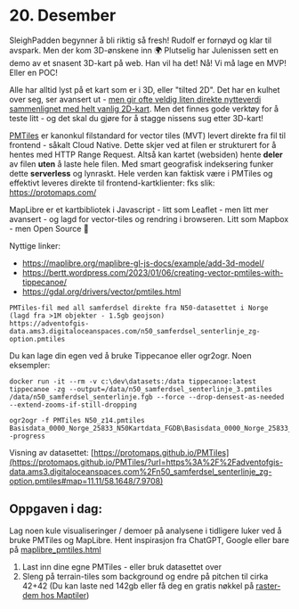 # 20. Desember

SleighPadden begynner å bli riktig så fresh! Rudolf er fornøyd og klar til avspark. Men der kom 3D-ønskene inn 🌍 Plutselig har Julenissen sett en demo av et snasent 3D-kart på web. Han vil ha det! Nå! Vi må lage en MVP! Eller en POC!

Alle har alltid lyst på et kart som er i 3D, eller "tilted 2D". Det har en kulhet over seg, ser avansert ut - [men gir ofte veldig liten direkte nytteverdi sammenlignet med helt vanlig 2D-kart](https://thematicmapping.org/downloads/Using_KML_for_Thematic_Mapping.pdf). Men det finnes gode verktøy for å teste litt - og det skal du gjøre for å stagge nissens sug etter 3D-kart! 

[PMTiles](https://docs.protomaps.com/pmtiles/) er kanonkul filstandard for vector tiles (MVT) levert direkte fra fil til frontend - såkalt Cloud Native. Dette skjer ved at filen er strukturert for å hentes med HTTP Range Request. Altså kan kartet (websiden) hente __deler__ av filen __uten__ å laste hele filen. Med smart geografisk indeksering funker dette __serverless__ og lynraskt. Hele verden kan faktisk være i PMTiles og effektivt leveres direkte til frontend-kartklienter: fks slik: https://protomaps.com/

MapLibre er et kartbibliotek i Javascript - litt som Leaflet - men litt mer avansert - og lagd for vector-tiles og rendring i browseren. Litt som Mapbox - men Open Source 🥳

Nyttige linker:
* https://maplibre.org/maplibre-gl-js-docs/example/add-3d-model/
* https://bertt.wordpress.com/2023/01/06/creating-vector-pmtiles-with-tippecanoe/
* https://gdal.org/drivers/vector/pmtiles.html

```
PMTiles-fil med all samferdsel direkte fra N50-datasettet i Norge (lagd fra >1M objekter - 1.5gb geojson)
https://adventofgis-data.ams3.digitaloceanspaces.com/n50_samferdsel_senterlinje_zg-option.pmtiles

```

Du kan lage din egen ved å bruke Tippecanoe eller ogr2ogr. Noen eksempler:

```
docker run -it --rm -v c:\dev\datasets:/data tippecanoe:latest tippecanoe -zg --output=/data/n50_samferdsel_senterlinje_3.pmtiles /data/n50_samferdsel_senterlinje.fgb --force --drop-densest-as-needed --extend-zooms-if-still-dropping

ogr2ogr -f PMTiles N50_z14.pmtiles Basisdata_0000_Norge_25833_N50Kartdata_FGDB\Basisdata_0000_Norge_25833_N50Kartdata_FGDB.gdb -progress
```

Visning av datasettet: [https://protomaps.github.io/PMTiles](https://protomaps.github.io/PMTiles/?url=https%3A%2F%2Fadventofgis-data.ams3.digitaloceanspaces.com%2Fn50_samferdsel_senterlinje_zg-option.pmtiles#map=11.11/58.1648/7.9708)

Oppgaven i dag:
---------------
Lag noen kule visualiseringer / demoer på analysene i tidligere luker ved å bruke PMTiles og MapLibre. Hent inspirasjon fra ChatGPT, Google eller bare på [maplibre_pmtiles.html](./maplibre_pmtiles.html)
1. Last inn dine egne PMTiles - eller bruk datasettet over
1. Sleng på terrain-tiles som background og endre på pitchen til cirka 42+42 (Du kan laste ned 142gb eller få deg en gratis nøkkel på [raster-dem hos Maptiler](https://cloud.maptiler.com/tiles/terrain-rgb-v2/))